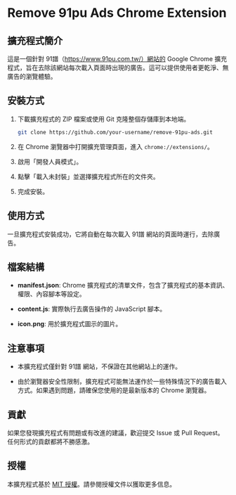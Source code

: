 # Remove 91pu Ads Chrome Extension

## 擴充程式簡介

這是一個針對 91譜（https://www.91pu.com.tw/）網站的 Google Chrome 擴充程式，旨在去除該網站每次載入頁面時出現的廣告。這可以提供使用者更乾淨、無廣告的瀏覽體驗。

## 安裝方式

1. 下載擴充程式的 ZIP 檔案或使用 Git 克隆整個存儲庫到本地端。

    ```bash
    git clone https://github.com/your-username/remove-91pu-ads.git
    ```

2. 在 Chrome 瀏覽器中打開擴充管理頁面，進入 `chrome://extensions/`。

3. 啟用「開發人員模式」。

4. 點擊「載入未封裝」並選擇擴充程式所在的文件夾。

5. 完成安裝。

## 使用方式

一旦擴充程式安裝成功，它將自動在每次載入 91譜 網站的頁面時運行，去除廣告。

## 檔案結構

- **manifest.json**: Chrome 擴充程式的清單文件，包含了擴充程式的基本資訊、權限、內容腳本等設定。

- **content.js**: 實際執行去廣告操作的 JavaScript 腳本。

- **icon.png**: 用於擴充程式圖示的圖片。

## 注意事項

- 本擴充程式僅針對 91譜 網站，不保證在其他網站上的運作。

- 由於瀏覽器安全性限制，擴充程式可能無法運作於一些特殊情況下的廣告載入方式。如果遇到問題，請確保您使用的是最新版本的 Chrome 瀏覽器。

## 貢獻

如果您發現擴充程式有問題或有改進的建議，歡迎提交 Issue 或 Pull Request。任何形式的貢獻都將不勝感激。

## 授權

本擴充程式基於 [MIT 授權](LICENSE)。請參閱授權文件以獲取更多信息。
